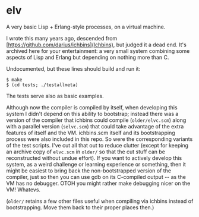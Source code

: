 # elv
A very basic Lisp + Erlang-style processes, on a virtual machine.

I wrote this many years ago, descended from
[https://github.com/darius/ichbins](Ichbins), but judged it a dead
end. It's archived here for your entertainment: a very small system
combining some aspects of Lisp and Erlang but depending on nothing
more than C.

Undocumented, but these lines should build and run it:

    $ make
    $ (cd tests; ./testallmeta)

The tests serve also as basic examples.

Although now the compiler is compiled by itself, when developing this
system I didn't depend on this ability to bootstrap; instead there was
a version of the compiler that ichbins could compile
(`older/elvc.scm`) along with a parallel version (`selvc.scm`) that
could take advantage of the extra features of itself and the
VM. ichbins.scm itself and its bootstrapping process were also
included in this repo. So were the corresponding variants of the test
scripts. I've cut all that out to reduce clutter (except for keeping
an archive copy of `elvc.scm` in `older/` so that the cut stuff can be
reconstructed without undue effort). If you want to actively develop
this system, as a weird challenge or learning experience or something,
then it might be easiest to bring back the non-bootstrapped version of
the compiler, just so then you can use gdb on its C-compiled output --
as the VM has no debugger. OTOH you might rather make debugging nicer
on the VM! Whatevs.

(`older/` retains a few other files useful when compiling via ichbins
instead of bootstrapping. Move them back to their proper places then.)
